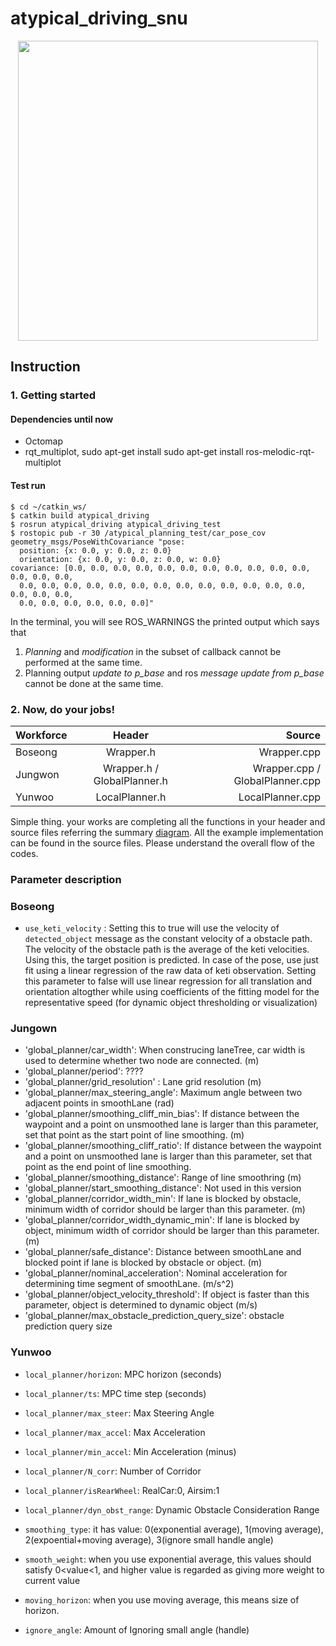 # atypical_driving_snu

<p align="center">
<img src = "https://github.com/LARR-Planning/atypical_driving_snu/blob/master/img/data_structure.png" width="480"> 
</p>

## Instruction
### 1. Getting started 
#### Dependencies until now 
* Octomap 
* rqt_multiplot, sudo apt-get install sudo apt-get install ros-melodic-rqt-multiplot
#### Test run 
```
$ cd ~/catkin_ws/
$ catkin build atypical_driving
$ rosrun atypical_driving atypical_driving_test 
$ rostopic pub -r 30 /atypical_planning_test/car_pose_cov geometry_msgs/PoseWithCovariance "pose:
  position: {x: 0.0, y: 0.0, z: 0.0}
  orientation: {x: 0.0, y: 0.0, z: 0.0, w: 0.0}
covariance: [0.0, 0.0, 0.0, 0.0, 0.0, 0.0, 0.0, 0.0, 0.0, 0.0, 0.0, 0.0, 0.0, 0.0,
  0.0, 0.0, 0.0, 0.0, 0.0, 0.0, 0.0, 0.0, 0.0, 0.0, 0.0, 0.0, 0.0, 0.0, 0.0, 0.0,
  0.0, 0.0, 0.0, 0.0, 0.0, 0.0]" 
```

In the terminal, you will see ROS_WARNINGS the printed output which says that 

1. *Planning* and *modification* in the subset of callback cannot be performed at the same time.
2. Planning output *update to p_base* and ros *message update from p_base* cannot be done at the same time.


### 2. Now, do your jobs! 

| Workforce      | Header           | Source  |
| ------------- |:-------------:| -----:|
| Boseong      | Wrapper.h | Wrapper.cpp |
| Jungwon      | Wrapper.h / GlobalPlanner.h      |  Wrapper.cpp / GlobalPlanner.cpp |
| Yunwoo | LocalPlanner.h      |    LocalPlanner.cpp |

Simple thing. your works are completing all the functions in your header and source files referring the summary [diagram](https://www.lucidchart.com/documents/edit/2f00f5b3-6e62-4ff4-8b19-dc401daf80f8/GdaP.vOKzV1F). 
All the example implementation can be found in the source files. Please understand the overall flow of the codes. 

### Parameter description 

### Boseong 

* `use_keti_velocity` : Setting this to true will use the velocity of `detected_object` message as the constant velocity of a obstacle path. 
The velocity of the obstacle path is the average of the keti velocities. Using this, the target position is predicted. In case of the pose,
 use just fit using a linear regression of the raw data of keti observation. Setting this parameter to false will use linear regression for 
 all translation and orientation altogther while using coefficients of the fitting model for the representative speed (for dynamic object thresholding or visualization)
    
  
### Jungown 
* 'global_planner/car_width': When construcing laneTree, car width is used to determine whether two node are connected. (m)
* 'global_planner/period': ????
* 'global_planner/grid_resolution' : Lane grid resolution (m)
* 'global_planner/max_steering_angle': Maximum angle between two adjacent points in smoothLane (rad)
* 'global_planner/smoothing_cliff_min_bias': If distance between the waypoint and a point on unsmoothed lane is larger than this parameter, set that point as the start point of line smoothing. (m)
* 'global_planner/smoothing_cliff_ratio': If distance between the waypoint and a point on unsmoothed lane is larger than this parameter, set that point as the end point of line smoothing.
* 'global_planner/smoothing_distance': Range of line smoothring (m)
* 'global_planner/start_smoothing_distance': Not used in this version
* 'global_planner/corridor_width_min': If lane is blocked by obstacle, minimum width of corridor should be larger than this parameter. (m) 
* 'global_planner/corridor_width_dynamic_min': If lane is blocked by object, minimum width of corridor should be larger than this parameter. (m) 
* 'global_planner/safe_distance': Distance between smoothLane and blocked point if lane is blocked by obstacle or object. (m) 
* 'global_planner/nominal_acceleration': Nominal acceleration for determining time segment of smoothLane. (m/s^2)
* 'global_planner/object_velocity_threshold': If object is faster than this parameter, object is determined to dynamic object (m/s)
* 'global_planner/max_obstacle_prediction_query_size': obstacle prediction query size

### Yunwoo 
* `local_planner/horizon`: MPC horizon (seconds)
* `local_planner/ts`: MPC time step (seconds)
* `local_planner/max_steer`: Max Steering Angle
* `local_planner/max_accel`: Max Acceleration
* `local_planner/min_accel`: Min Acceleration (minus)
* `local_planner/N_corr`: Number of Corridor
* `local_planner/isRearWheel`: RealCar:0, Airsim:1
* `local_planner/dyn_obst_range`: Dynamic Obstacle Consideration Range

* `smoothing_type`: it has value: 0(exponential average), 1(moving average), 2(expoential+moving average), 3(ignore small handle angle)
* `smooth_weight`: when you use exponential average, this values should satisfy 0<value<1, and higher value is regarded as giving more weight to current value
* `moving_horizon`: when you use moving average, this means size of horizon.
* `ignore_angle`: Amount of Ignoring small angle (handle)
